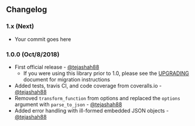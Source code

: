 ## Changelog

### 1.x (Next)
* Your commit goes here

### 1.0.0 (Oct/8/2018)

* First official release - [@tejashah88](https://github.com/tejashah88)
  * If you were using this library prior to 1.0, please see the [UPGRADING](UPGRADING.md) document for migration instructions
* Added tests, travis CI, and code coverage from coveralls.io - [@tejashah88](https://github.com/tejashah88)
* Removed `transform_function` from options and replaced the `options` argument with `parse_to_json` - [@tejashah88](https://github.com/tejashah88)
* Added error handling with ill-formed embedded JSON objects - [@tejashah88](https://github.com/tejashah88)